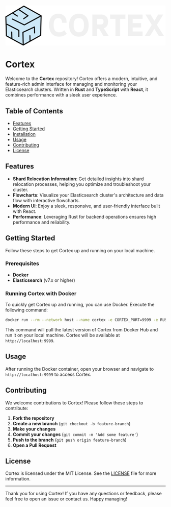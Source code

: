 ![logo](./images/title.png)

# Cortex

Welcome to the **Cortex** repository! Cortex offers a modern, intuitive, and feature-rich admin interface for managing and monitoring your Elasticsearch clusters. Written in **Rust** and **TypeScript** with **React**, it combines performance with a sleek user experience.

## Table of Contents

- [Features](#features)
- [Getting Started](#getting-started)
- [Installation](#installation)
- [Usage](#usage)
- [Contributing](#contributing)
- [License](#license)

## Features

- **Shard Relocation Information**: Get detailed insights into shard relocation processes, helping you optimize and troubleshoot your cluster.
- **Flowcharts**: Visualize your Elasticsearch cluster's architecture and data flow with interactive flowcharts.
- **Modern UI**: Enjoy a sleek, responsive, and user-friendly interface built with React.
- **Performance**: Leveraging Rust for backend operations ensures high performance and reliability.

## Getting Started

Follow these steps to get Cortex up and running on your local machine.

### Prerequisites

- **Docker**
- **Elasticsearch** (v7.x or higher)

### Running Cortex with Docker

To quickly get Cortex up and running, you can use Docker. Execute the following command:

```bash
docker run --rm --network host --name cortex -e CORTEX_PORT=9999 -e RUST_LOG=trace -it shebpamm/cortex:latest
```

This command will pull the latest version of Cortex from Docker Hub and run it on your local machine. Cortex will be available at `http://localhost:9999`.

## Usage

After running the Docker container, open your browser and navigate to `http://localhost:9999` to access Cortex.

## Contributing

We welcome contributions to Cortex! Please follow these steps to contribute:

1. **Fork the repository**
2. **Create a new branch** (`git checkout -b feature-branch`)
3. **Make your changes**
4. **Commit your changes** (`git commit -m 'Add some feature'`)
5. **Push to the branch** (`git push origin feature-branch`)
6. **Open a Pull Request**

## License

Cortex is licensed under the MIT License. See the [LICENSE](LICENSE) file for more information.

---

Thank you for using Cortex! If you have any questions or feedback, please feel free to open an issue or contact us. Happy managing!
